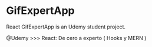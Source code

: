 # GifExpertApp

React GifExpertApp is an Udemy student project.

@Udemy >>> React: De cero a experto ( Hooks y MERN )

